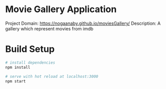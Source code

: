 # Movie Gallery Application

Project Domain: https://nogaanaby.github.io/moviesGallery/
Description: A gallery which represent movies from imdb

# Build Setup

``` bash
# install dependencies
npm install

# serve with hot reload at localhost:3000
npm start



